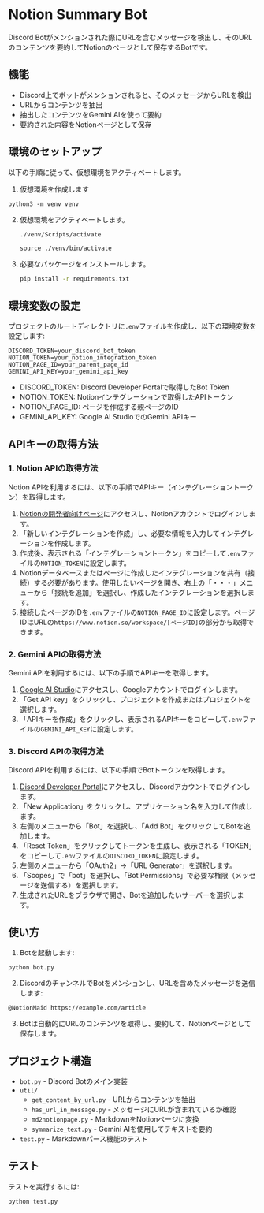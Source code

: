 # Notion Summary Bot

Discord Botがメンションされた際にURLを含むメッセージを検出し、そのURLのコンテンツを要約してNotionのページとして保存するBotです。

## 機能

- Discord上でボットがメンションされると、そのメッセージからURLを検出
- URLからコンテンツを抽出
- 抽出したコンテンツをGemini AIを使って要約
- 要約された内容をNotionページとして保存

## 環境のセットアップ

以下の手順に従って、仮想環境をアクティベートします。

1. 仮想環境を作成します

```shell
python3 -m venv venv
```

2. 仮想環境をアクティベートします。

    ```sh
    ./venv/Scripts/activate
    ```

    ```shell
    source ./venv/bin/activate
    ```

3. 必要なパッケージをインストールします。

    ```sh
    pip install -r requirements.txt
    ```

## 環境変数の設定

プロジェクトのルートディレクトリに`.env`ファイルを作成し、以下の環境変数を設定します:

```
DISCORD_TOKEN=your_discord_bot_token
NOTION_TOKEN=your_notion_integration_token
NOTION_PAGE_ID=your_parent_page_id
GEMINI_API_KEY=your_gemini_api_key
```

- DISCORD_TOKEN: Discord Developer Portalで取得したBot Token
- NOTION_TOKEN: Notionインテグレーションで取得したAPIトークン
- NOTION_PAGE_ID: ページを作成する親ページのID
- GEMINI_API_KEY: Google AI StudioでのGemini APIキー

## APIキーの取得方法

### 1. Notion APIの取得方法

Notion APIを利用するには、以下の手順でAPIキー（インテグレーショントークン）を取得します。

1. [Notionの開発者向けページ](https://www.notion.so/my-integrations)にアクセスし、Notionアカウントでログインします。
2. 「新しいインテグレーションを作成」し、必要な情報を入力してインテグレーションを作成します。
3. 作成後、表示される「インテグレーショントークン」をコピーして`.env`ファイルの`NOTION_TOKEN`に設定します。
4. Notionデータベースまたはページに作成したインテグレーションを共有（接続）する必要があります。使用したいページを開き、右上の「・・・」メニューから「接続を追加」を選択し、作成したインテグレーションを選択します。
5. 接続したページのIDを`.env`ファイルの`NOTION_PAGE_ID`に設定します。ページIDはURLの`https://www.notion.so/workspace/[ページID]`の部分から取得できます。

### 2. Gemini APIの取得方法

Gemini APIを利用するには、以下の手順でAPIキーを取得します。

1. [Google AI Studio](https://ai.google.dev/)にアクセスし、Googleアカウントでログインします。
2. 「Get API key」をクリックし、プロジェクトを作成またはプロジェクトを選択します。
3. 「APIキーを作成」をクリックし、表示されるAPIキーをコピーして`.env`ファイルの`GEMINI_API_KEY`に設定します。

### 3. Discord APIの取得方法

Discord APIを利用するには、以下の手順でBotトークンを取得します。

1. [Discord Developer Portal](https://discord.com/developers/applications)にアクセスし、Discordアカウントでログインします。
2. 「New Application」をクリックし、アプリケーション名を入力して作成します。
3. 左側のメニューから「Bot」を選択し、「Add Bot」をクリックしてBotを追加します。
4. 「Reset Token」をクリックしてトークンを生成し、表示される「TOKEN」をコピーして`.env`ファイルの`DISCORD_TOKEN`に設定します。
5. 左側のメニューから「OAuth2」→「URL Generator」を選択します。
6. 「Scopes」で「bot」を選択し、「Bot Permissions」で必要な権限（メッセージを送信する）を選択します。
7. 生成されたURLをブラウザで開き、Botを追加したいサーバーを選択します。

## 使い方

1. Botを起動します:

```shell
python bot.py
```

2. DiscordのチャンネルでBotをメンションし、URLを含めたメッセージを送信します:

```
@NotionMaid https://example.com/article
```

3. Botは自動的にURLのコンテンツを取得し、要約して、Notionページとして保存します。

## プロジェクト構造

- `bot.py` - Discord Botのメイン実装
- `util/`
  - `get_content_by_url.py` - URLからコンテンツを抽出
  - `has_url_in_message.py` - メッセージにURLが含まれているか確認
  - `md2notionpage.py` - MarkdownをNotionページに変換
  - `symmarize_text.py` - Gemini AIを使用してテキストを要約
- `test.py` - Markdownパース機能のテスト

## テスト

テストを実行するには:

```shell
python test.py
```
